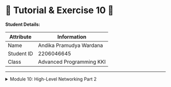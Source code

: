 # 📝 Tutorial & Exercise 10 📝

**Student Details:**

| Attribute | Information                |
|-----------|----------------------------|
| Name      | Andika Pramudya Wardana   |
| Student ID| 2206046645                 |
| Class     | Advanced Programming KKI   |

---

<details>
<summary>Module 10: High-Level Networking Part 2</summary>

## Questions and Answers

### -> Reflection

#### Experiment 2.1: Original code, and how it run
**Result:** 
```rust 
    listening on port 2000
    New connection from 127.0.0.1:62821
    From client 127.0.0.1:62821 "hello"
    New connection from 127.0.0.1:62826
    From client 127.0.0.1:62826 "my name is Andika"
    New connection from 127.0.0.1:62829
    From client 127.0.0.1:62829 "my npm is 2206046645"
```
    First, I compile the server by running "cargo build --bin server". Next, I run the server with "cargo run --bin server". Once the server is running, it will output messages to the terminal indicating that it's listening on a particular port (in this case, port 2000).

    Next, after the server runs, i compile the client by running "cargo build --bin client". Next, I run the clients 3 times in different terminal by running "cargo run --bin client" for each terminal

    Last, after the server & client are running, i look into the server's terminal and see that it output on which port the server is listening to and it also output a new connection from 3 new client (IP address and port number combination) including each messages i input to each client's terminal before.

